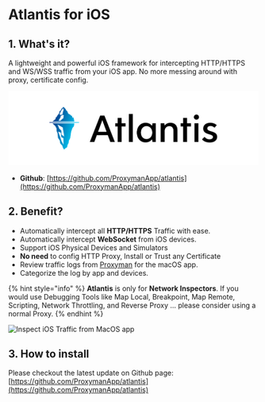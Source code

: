 # Atlantis for iOS

## 1. What's it?

A lightweight and powerful iOS framework for intercepting HTTP/HTTPS and WS/WSS traffic from your iOS app. No more messing around with proxy, certificate config.

![iOS Framework for intercepting HTTP/HTTPS traffic](../.gitbook/assets/cover.png)

* **Github**: [https://github.com/ProxymanApp/atlantis](https://github.com/ProxymanApp/atlantis)

## 2. Benefit?

* Automatically intercept all **HTTP/HTTPS** Traffic with ease.
* Automatically intercept **WebSocket** from iOS devices.
* Support iOS Physical Devices and Simulators
* **No need** to config HTTP Proxy, Install or Trust any Certificate
* Review traffic logs from [Proxyman](https://proxyman.io/) for the macOS app.
* Categorize the log by app and devices.

{% hint style="info" %}
**Atlantis** is only for **Network Inspectors**. If you would use Debugging Tools like Map Local, Breakpoint, Map Remote, Scripting, Network Throttling, and Reverse Proxy ... please consider using a normal Proxy.
{% endhint %}

![Inspect iOS Traffic from MacOS app](../.gitbook/assets/proxyman\_atlantis.png)

## 3. How to install

Please checkout the latest update on Github page: [https://github.com/ProxymanApp/atlantis](https://github.com/ProxymanApp/atlantis)
